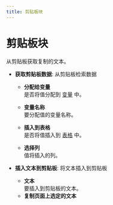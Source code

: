 ```yaml
---
title: 剪贴板块
---
```


# 剪贴板块

从剪贴板获取复制的文本。

- **获取剪贴板数据**: 从剪贴板检索数据
	- **分配给变量** <br>
		是否将值分配到 [变量](../workflow/variables.md) 中。

	- **变量名称** <br>
		要分配值的变量名称。

	- **插入到表格** <br>
		是否将值插入到 [表格](../workflow/table.md) 中。

	- **选择列** <br>
		值将插入的列。

- **插入文本到剪贴板**: 将文本插入到剪贴板
	- **文本** <br>
		要插入到剪贴板的文本。
	- **复制页面上选定的文本**